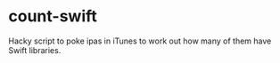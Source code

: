 # count-swift
Hacky script to poke ipas in iTunes to work out how many of them have Swift libraries.

